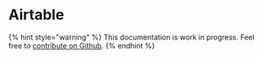# Airtable

{% hint style="warning" %}
This documentation is work in progress. Feel free to [contribute on Github](https://github.com/surjithctly/web3forms-docs).
{% endhint %}
